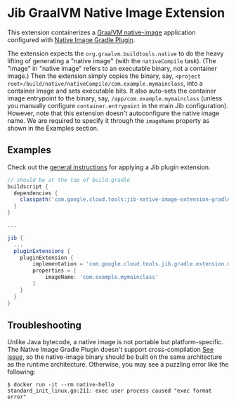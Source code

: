 # Jib GraalVM Native Image Extension

This extension containerizes a [GraalVM native-image](https://www.graalvm.org/docs/reference-manual/native-image/) application configured with [Native Image Gradle Plugin](https://graalvm.github.io/native-build-tools/latest/gradle-plugin.html).

The extension expects the `org.graalvm.buildtools.native` to do the heavy lifting of generating a "native image" (with the `nativeCompile` task). (The "image" in "native image" refers to an executable binary, not a container image.) Then the extension simply copies the binary, say, `<project root>/build/native/nativeCompile/com.example.mymainclass`, into a container image and sets executable bits. It also auto-sets the container image entrypoint to the binary, say, `/app/com.example.mymainclass` (unless you manually configure `container.entrypoint` in the main Jib configuration).
However, note that this extension doesn't autoconfigure the native image name. We are required to specify it through the `imageName` property as shown in the Examples section.

## Examples

Check out the [general instructions](../../README.md#using-jib-plugin-extensions) for applying a Jib plugin extension.

```gradle
// should be at the top of build.gradle
buildscript {
  dependencies {
    classpath('com.google.cloud.tools:jib-native-image-extension-gradle:0.1.0-SNAPSHOT')
  }
}

...

jib {
  ...
  pluginExtensions {
    pluginExtension {
        implementation = 'com.google.cloud.tools.jib.gradle.extension.nativeimage.JibNativeImageExtension'
        properties = [
            imageName: 'com.example.mymainclass'   
        ]
    }
  }
}
```

## Troubleshooting

Unlike Java bytecode, a native image is not portable but platform-specific. The Native Image Gradle Plugin doesn't support cross-compilation [See issue](https://github.com/oracle/graal/issues/407), so the native-image binary should be built on the same architecture as the runtime architecture. Otherwise, you may see a puzzling error like the following:

```
$ docker run -it --rm native-hello
standard_init_linux.go:211: exec user process caused "exec format error"
```
